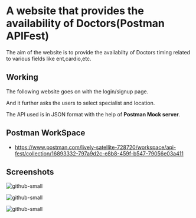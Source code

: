 # A website that provides the availability of Doctors(Postman APIFest)

The aim of the website is to provide the availabilty of Doctors timing related to various fields like ent,cardio,etc.

## Working

The following website goes on with the login/signup page.

And it further asks the users to select specialist and location.

The API used is in JSON format with the help of **Postman Mock server**.

## Postman WorkSpace
- https://www.postman.com/lively-satellite-728720/workspace/api-fest/collection/16893332-797a9d2c-e8b8-459f-b547-79056e03a411

## Screenshots

![github-small](https://media.discordapp.net/attachments/935788420834418743/936894402599731200/unknown.png)

![github-small](https://media.discordapp.net/attachments/935788420834418743/936894488180310026/unknown.png)

![github-small](https://media.discordapp.net/attachments/935788420834418743/936894641465327676/unknown.png)
